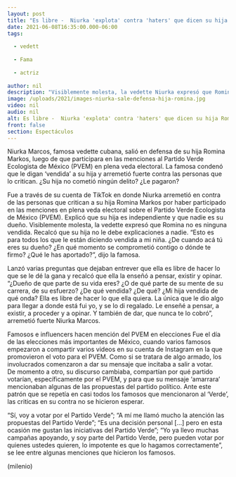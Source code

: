 ```yaml
---
layout: post
title: "Es libre -  Niurka 'explota' contra 'haters' que dicen su hija Romina Marcos es vendida por polémica PVEM"
date: 2021-06-08T16:35:00.000-06:00
tags:
  
  - vedett
  
  - Fama
  
  - actriz
  
author: nil
description: "Visiblemente molesta, la vedette Niurka expresó que Romina no es ninguna vendida. Recalcó que su hija no le debe explicaciones a nadie."
image: /uploads/2021/images-niurka-sale-defensa-hija-romina.jpg
video: nil
audio: nil
alt: Es libre -  Niurka 'explota' contra 'haters' que dicen su hija Romina Marcos es vendida por polémica PVEM
front: false
section: Espectáculos
---
```


Niurka Marcos, famosa vedette cubana, salió en defensa de su hija Romina Markos, luego de que participara en las menciones al Partido Verde Ecologista de México (PVEM) en plena veda electoral. La famosa condenó que le digan ‘vendida’ a su hija y arremetió fuerte contra las personas que lo critican. ¿Su hija no cometió ningún delito? ¿Le pagaron?

Fue a través de su cuenta de TikTok en donde Niurka arremetió en contra de las personas que critican a su hija Romina Markos por haber participado en las menciones en plena veda electoral sobre el Partido Verde Ecologista de México (PVEM). Explicó que su hija es independiente y que nadie es su dueño. 
Visiblemente molesta, la vedette expresó que Romina no es ninguna vendida. Recalcó que su hija no le debe explicaciones a nadie. “Esto es para todos los que le están diciendo vendida a mi niña. ¿De cuando acá tú eres su dueño? ¿En qué momento se comprometió contigo o dónde te firmo? ¿Qué le has aportado?”, dijo la famosa. 

Lanzó varias preguntas que dejaban entrever que ella es libre de hacer lo que se le dé la gana y recalcó que ella la enseñó a pensar, existir y opinar. “¿Dueño de que parte de su vida eres? ¿O de qué parte de su mente de su carrera, de su esfuerzo? ¿De qué vendida? ¿De qué? ¿Mi hija vendida de qué onda? Ella es libre de hacer lo que ella quiera. La única que le dio algo para llegar a donde está fui yo, y se lo di regalado. Le enseñé a pensar, a existir, a proceder y a opinar. Y también de dar, que nunca te lo cobró”, arremetió fuerte Niurka Marcos. 

Famosos e influencers hacen mención del PVEM en elecciones Fue el día de las elecciones más importantes de México,  cuando varios famosos empezaron a compartir varios videos en su cuenta de Instagram en la que promovieron el voto para el PVEM. Como si se tratara de algo armado, los involucrados comenzaron a dar su mensaje que incitaba a salir a votar.  
De momento a otro, su discurso cambiaba, compartían por qué partido votarían, específicamente por el PVEM, y para que su mensaje ‘amarrara’ mencionaban algunas de las propuestas del partido político. Ante este patrón que se repetía en casi todos los famosos que mencionaron al ‘Verde’, las criticas en su contra no se hicieron esperar. 

 “Sí, voy a votar por el Partido Verde”; “A mí me llamó mucho la atención las propuestas del Partido Verde”; “Es una decisión personal [...] pero en esta ocasión me gustan las iniciativas del Partido Verde”; “Yo ya llevo muchas campañas apoyando, y soy parte del Partido Verde, pero pueden votar por quienes ustedes quieren, lo impotente es que lo hagamos correctamente”, se lee entre algunas menciones que hicieron los famosos.  

(milenio)